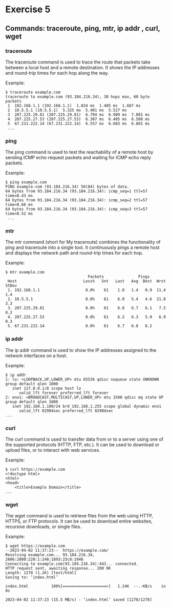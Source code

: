 #  Exercise 5
## Commands:  traceroute, ping, mtr, ip addr , curl, wget

### traceroute

The traceroute command is used to trace the route that packets take between a local host and a remote destination. It shows the IP addresses and round-trip times for each hop along the way.

Example:
```
$ traceroute example.com
traceroute to example.com (93.184.216.34), 30 hops max, 60 byte packets
 1  192.168.1.1 (192.168.1.1)  1.024 ms  1.405 ms  1.687 ms
 2  10.5.5.1 (10.5.5.1)  5.325 ms  5.401 ms  5.527 ms
 3  207.225.29.81 (207.225.29.81)  6.794 ms  6.909 ms  7.081 ms
 4  207.225.27.53 (207.225.27.53)  6.307 ms  6.405 ms  6.508 ms
 5  67.231.222.14 (67.231.222.14)  6.557 ms  6.683 ms  6.801 ms
 ...
```

### ping

The ping command is used to test the reachability of a remote host by sending ICMP echo request packets and waiting for ICMP echo reply packets.

Example:
```
$ ping example.com
PING example.com (93.184.216.34) 56(84) bytes of data.
64 bytes from 93.184.216.34 (93.184.216.34): icmp_seq=1 ttl=57 time=8.43 ms
64 bytes from 93.184.216.34 (93.184.216.34): icmp_seq=2 ttl=57 time=8.66 ms
64 bytes from 93.184.216.34 (93.184.216.34): icmp_seq=3 ttl=57 time=8.52 ms
 ...
```

### mtr

The mtr command (short for My traceroute) combines the functionality of ping and traceroute into a single tool. It continuously pings a remote host and displays the network path and round-trip times for each hop.

Example:
```
$ mtr example.com
                                    Packets               Pings
 Host                             Loss%   Snt   Last   Avg  Best  Wrst StDev
 1. 192.168.1.1                    0.0%    61    1.0   1.4   0.9  11.4   1.4
 2. 10.5.5.1                       0.0%    61    6.0   5.4   4.6  21.8   3.3
 3. 207.225.29.81                  0.0%    61    6.8   6.7   6.1   7.5   0.2
 4. 207.225.27.53                  0.0%    61    6.2   6.3   5.9   6.9   0.3
 5. 67.231.222.14                  0.0%    61    6.7   6.8   6.2 
```

### ip addr

The ip addr command is used to show the IP addresses assigned to the network interfaces on a host.

Example:
```
$ ip addr
1: lo: <LOOPBACK,UP,LOWER_UP> mtu 65536 qdisc noqueue state UNKNOWN group default qlen 1000
   inet 127.0.0.1/8 scope host lo
      valid_lft forever preferred_lft forever
2: eno1: <BROADCAST,MULTICAST,UP,LOWER_UP> mtu 1500 qdisc mq state UP group default qlen 1000
   inet 192.168.1.100/24 brd 192.168.1.255 scope global dynamic eno1
      valid_lft 82984sec preferred_lft 82984sec
...

```

### curl

The curl command is used to transfer data from or to a server using one of the supported protocols (HTTP, FTP, etc.). It can be used to download or upload files, or to interact with web services.

Example:
```
$ curl https://example.com
<!doctype html>
<html>
<head>
    <title>Example Domain</title>
...
```


### wget

The wget command is used to retrieve files from the web using HTTP, HTTPS, or FTP protocols. It can be used to download entire websites, recursive downloads, or single files.

Example:
```
$ wget https://example.com
--2023-04-02 11:37:23--  https://example.com/
Resolving example.com... 93.184.216.34, 2606:2800:220:1:248:1893:25c8:1946
Connecting to example.com|93.184.216.34|:443... connected.
HTTP request sent, awaiting response... 200 OK
Length: 1270 (1.2K) [text/html]
Saving to: ‘index.html’

index.html          100%[===================>]   1.24K  --.-KB/s    in 0s

2023-04-02 11:37:23 (15.5 MB/s) - ‘index.html’ saved [1270/1270]
```